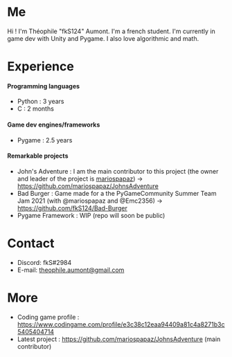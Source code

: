 # Me

Hi ! I'm Théophile "fkS124" Aumont. I'm a french student.
I'm currently in game dev with Unity and Pygame.
I also love algorithmic and math.

# Experience

#### Programming languages
- Python : 3 years
- C : 2 months 

#### Game dev engines/frameworks
- Pygame : 2.5 years

#### Remarkable projects
- John's Adventure : I am the main contributor to this project (the owner and leader of the project is [mariospapaz](https://github.com/mariospapaz)) -> https://github.com/mariospapaz/JohnsAdventure
- Bad Burger : Game made for a the PyGameCommunity Summer Team Jam 2021 (with @mariospapaz and @Emc2356) -> https://github.com/fkS124/Bad-Burger
- Pygame Framework : WIP (repo will soon be public)

# Contact
- Discord: fkS#2984
- E-mail: theophile.aumont@gmail.com

# More
- Coding game profile : https://www.codingame.com/profile/e3c38c12eaa94409a81c4a8271b3c5405404714
- Latest project : https://github.com/mariospapaz/JohnsAdventure (main contributor)
